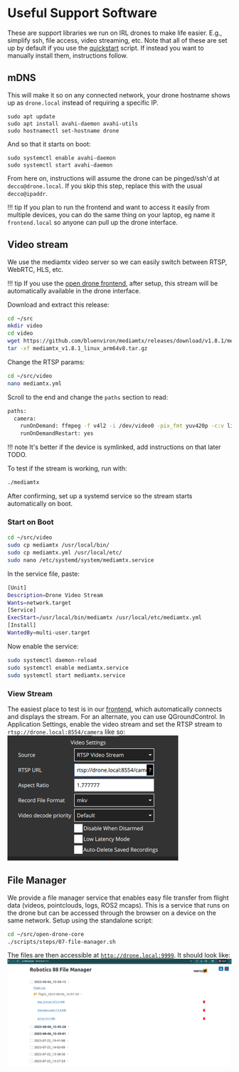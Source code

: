# Useful Support Software
These are support libraries we run on IRL drones to make life easier. E.g., simplify ssh, file access, video streaming, etc. Note that all of these are set up by default if you use the [quickstart](../../quickstart.md) script. If instead you want to manually install them, instructions follow.

## mDNS
This will make it so on any connected network, your drone hostname shows up as `drone.local` instead of requiring a specific IP.
```
sudo apt update
sudo apt install avahi-daemon avahi-utils
sudo hostnamectl set-hostname drone
```
And so that it starts on boot:
```
sudo systemctl enable avahi-daemon
sudo systemctl start avahi-daemon
```
From here on, instructions will assume the drone can be pinged/ssh'd at `decco@drone.local`. If you skip this step, replace this with the usual `decco@ipaddr`.

!!! tip
    If you plan to run the frontend and want to access it easily from multiple devices, you can do the same thing on your laptop, eg name it `frontend.local` so anyone can pull up the drone interface.

## Video stream
We use the mediamtx video server so we can easily switch between RTSP, WebRTC, HLS, etc.

!!! tip
    If you use the [open drone frontend](frontend.md), after setup, this stream will be automatically available in the drone interface.

Download and extract this release:
```bash
cd ~/src
mkdir video
cd video
wget https://github.com/bluenviron/mediamtx/releases/download/v1.8.1/mediamtx_v1.8.1_linux_arm64v8.tar.gz
tar -xf mediamtx_v1.8.1_linux_arm64v8.tar.gz
```

Change the RTSP params:
```bash
cd ~/src/video
nano mediamtx.yml
```

Scroll to the end and change the `paths` section to read:
```bash
paths:
  camera:
    runOnDemand: ffmpeg -f v4l2 -i /dev/video0 -pix_fmt yuv420p -c:v libx264 -preset ultrafast -tune zerolatency -b:v 1M -f rtsp rtsp://localhost:$RTSP_PORT/$MTX_PATH
    runOnDemandRestart: yes
```
!!! note
    It's better if the device is symlinked, add instructions on that later TODO.

To test if the stream is working, run with:
```bash
./mediamtx
```

After confirming, set up a systemd service so the stream starts automatically on boot.

### Start on Boot
```bash
cd ~/src/video
sudo cp mediamtx /usr/local/bin/
sudo cp mediamtx.yml /usr/local/etc/
sudo nano /etc/systemd/system/mediamtx.service
```
In the service file, paste:
```bash
[Unit]
Description=Drone Video Stream
Wants=network.target
[Service]
ExecStart=/usr/local/bin/mediamtx /usr/local/etc/mediamtx.yml
[Install]
WantedBy=multi-user.target
```

Now enable the service:
```bash
sudo systemctl daemon-reload
sudo systemctl enable mediamtx.service
sudo systemctl start mediamtx.service
```

### View Stream
The easiest place to test is in our [frontend](frontend.md), which automatically connects and displays the stream. For an alternate, you can use QGroundControl. In Application Settings, enable the video stream and set the RTSP stream to `rtsp://drone.local:8554/camera` like so:
![RTSP Settings in QGroundControl](../../images/qgc-rtsp.png)

## File Manager

We provide a file manager service that enables easy file transfer from flight data (videos, pointclouds, logs, ROS2 mcaps). This is a service that runs on the drone but can be accessed through the browser on a device on the same network. Setup using the standalone script:

```bash
cd ~/src/open-drone-core
./scripts/steps/07-file-manager.sh
```

 The files are then accessible at [`http://drone.local:9999`](http://drone.local:9999). It should look like:
![File Manager Interface](../../images/file-manager.png)